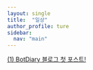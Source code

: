 ```yaml
---
layout: single
title:  "일상"
author_profile: ture
sidebar:
  nav: "main"
---
```

[(1) BotDiary 블로그 첫 포스트!](https://masterjoon.github.io/daywork/first/)
